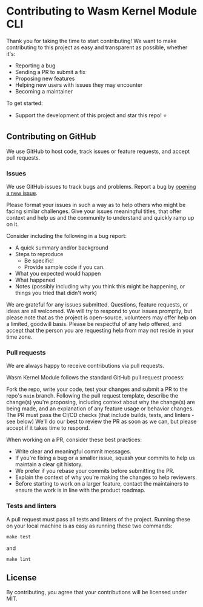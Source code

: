 # Contributing to Wasm Kernel Module CLI

Thank you for taking the time to start contributing! We want to make contributing to this project as easy and transparent as possible, whether it's:

- Reporting a bug
- Sending a PR to submit a fix
- Proposing new features
- Helping new users with issues they may encounter
- Becoming a maintainer

To get started:

- Support the development of this project and star this repo! :star:

## Contributing on GitHub

We use GitHub to host code, track issues or feature requests, and accept pull requests.

### Issues

We use GitHub issues to track bugs and problems. Report a bug by [opening a new issue](https://github.com/cisco-open/nasp/issues).

Please format your issues in such a way as to help others who might be facing similar challenges.
Give your issues meaningful titles, that offer context and help us and the community to understand and quickly ramp up on it.

Consider including the following in a bug report:

- A quick summary and/or background
- Steps to reproduce
  - Be specific!
  - Provide sample code if you can.
- What you expected would happen
- What happened
- Notes (possibly including why you think this might be happening, or things you tried that didn't work)


We are grateful for any issues submitted.
Questions, feature requests, or ideas are all welcomed.
We will try to respond to your issues promptly, but please note that as the project is open-source, volunteers may offer help on a limited, goodwill basis.
Please be respectful of any help offered, and accept that the person you are requesting help from may not reside in your time zone.

### Pull requests

We are always happy to receive contributions via pull requests.

Wasm Kernel Module follows the standard GitHub pull request process:

Fork the repo, write your code, test your changes and submit a PR to the repo's `main` branch.
Following the pull request template, describe the change(s) you're proposing, including context about why the change(s) are being made, and an explanation of any feature usage or behavior changes.
The PR must pass the CI/CD checks (that include builds, tests, and linters - see below)
We'll do our best to review the PR as soon as we can, but please accept if it takes time to respond.

When working on a PR, consider these best practices:

- Write clear and meaningful commit messages.
- If you're fixing a bug or a smaller issue, squash your commits to help us maintain a clear git history.
- We prefer if you rebase your commits before submitting the PR.
- Explain the context of why you're making the changes to help reviewers.
- Before starting to work on a larger feature, contact the maintainers to ensure the work is in line with the product roadmap.

### Tests and linters

A pull request must pass all tests and linters of the project.
Running these on your local machine is as easy as running these two commands:

`make test`

and

`make lint`

## License

By contributing, you agree that your contributions will be licensed under MIT.
